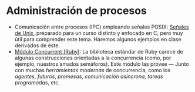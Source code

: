# Administración de procesos

- Comunicación entre procesos (IPC) empleando señales POSIX:
  [Señales de Unix](./senales.pdf), preparado para un curso distinto y
  enfocado en C, pero muy útil para comprender este tema. Haremos
  algunos ejemplos en clase derivados de éste.
- [Módulo Concurrent (Ruby)](https://ruby-concurrency.github.io/concurrent-ruby/root/Concurrent.html):
  La biblioteca estándar de Ruby carece de algunas construcciones
  orientadas a la concurrencia (como, por ejemplo, nuestros amados
  semáforos). Este módulo las provee — Junto con muchas _herramientas
  modernas_ de concurrencia, como los _agentes_, _futuros_,
  _promesas_, _comunicación asíncrona_, _tareas programadas_, etc.
